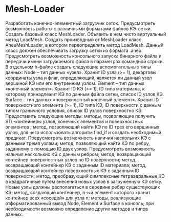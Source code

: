 # Mesh-Loader
Разработать конечно-элементный загрузчик сеток. 
Предусмотреть возможность работы с различными форматами файлов КЭ-сетки. Создать базовый класс MeshLoader. Объявить в нем чисто виртуальный метод LoadMesh.
Создать производный от MeshLoader класс AneuMeshLoader, в котором переопределить метод LoadMesh. Данный класс должен обеспечивать загрузку сетки из формата .aneu.
Предусмотреть возможность консольного запуска бинарного файла и передачи имени загружаемого файла в параметрах командной строки.
В отдельном h-файле создать следующие вспомогательные типы данных:
  Node – тип данных «узел». Хранит ID узла (>= 1), декартовы координаты узла и флаг, определяющий, является ли данный узел вершиной КЭ или его внутренним узлом.
  Element – тип данных «конечный элемент». Хранит ID КЭ (>= 1), ID типа материала, к которому принадлежит КЭ по данным файла сетки, список ID узлов КЭ.
  Surface – тип данных «поверхностный конечный элемент». Хранит ID поверхностного элемента (>= 1), ID типа КЭ, ID поверхности с данным типом граничного условия, список ID узлов поверхностно КЭ.
Предоставить следующие методы:
методы, позволяющие получить STL-контейнеры узлов, конечных элементов и поверхностных элементов ;
метод, позволяющий найти КЭ по ID трех его вершинных узлов, для чего использовать алгоритм find_if и создать необходимый предикат. Предусмотреть возможность наличия нескольких КЭ с данными тремя узлами;
метод, позволяющий найти КЭ по ребру, заданному с помощью ID двух узлов. Предусмотреть возможность наличия нескольких КЭ с данным ребром;
метод, возвращающий контейнер поверхностных узлов по ID поверхности;
метод, возвращающий контейнер КЭ с заданным ID материала;
метод, возвращающий контейнер поверхностных КЭ с заданным ID поверхности;
метод, преобразующий симплексные тетраэдральные КЭ в квадратичные путем внесения новых узлов в загруженную КЭ сетку. Новые узлы должны располагаться в середине ребер существующих КЭ;
метод, создающий контейнер, n-ый элемент которого хранит контейнер всех «соседей» для узла n;
методы, реализующие отформатированный вывод Node, Element и Surface в консоль;
при необходимости возможно определение других методов и типов данных.
